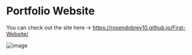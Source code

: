 # Portfolio Website
You can check out the site here -> https://rosendobrev10.github.io/First-Website/

![image](https://user-images.githubusercontent.com/104829819/200285195-92d0883a-912f-4899-95d5-2713cf49697e.png)

